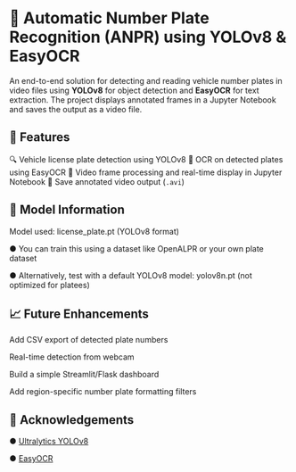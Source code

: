 # 🚗 Automatic Number Plate Recognition (ANPR) using YOLOv8 & EasyOCR

An end-to-end solution for detecting and reading vehicle number plates in video files using **YOLOv8** for object detection and **EasyOCR** for text extraction. The project displays annotated frames in a Jupyter Notebook and saves the output as a video file.

## 📌 Features

 🔍 Vehicle license plate detection using YOLOv8
 🧠 OCR on detected plates using EasyOCR
 🎥 Video frame processing and real-time display in Jupyter Notebook
 💾 Save annotated video output (`.avi`)

## 🧠 Model Information

Model used: license_plate.pt (YOLOv8 format)

● You can train this using a dataset like OpenALPR or your own plate dataset

● Alternatively, test with a default YOLOv8 model: yolov8n.pt (not optimized for platees)

## 📈 Future Enhancements 

 Add CSV export of detected plate numbers

 Real-time detection from webcam

 Build a simple Streamlit/Flask dashboard

 Add region-specific number plate formatting filters

## 🙌 Acknowledgements
   
  ● [Ultralytics YOLOv8](https://github.com/ultralytics/ultralytics)

  ● [EasyOCR](https://github.com/JaidedAI/EasyOCR)



